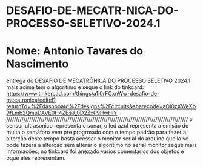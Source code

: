 # DESAFIO-DE-MECATR-NICA-DO-PROCESSO-SELETIVO-2024.1
# Nome: Antonio Tavares do Nascimento
entrega do DESAFIO DE MECATRÔNICA DO PROCESSO SELETIVO 2024.1
mais acima tem o algoritimo e segue o link do tinkcard:
https://www.tinkercad.com/things/a1i0rFCxnWw-desafio-de-mecatronica/editel?returnTo=%2Fdashboard%2Fdesigns%2Fcircuits&sharecode=aOl0zXWeXb9fLmb2QmuDAVE0H4ZBsJ_0D2ZxP9HwHiY
///////////////////////////////////////////////////////////////////////////////////////////////
o sensor ultrasonico representa o sonar, o led azul representa a emisão de multa
o semáforo vem pre progrmado com o tempo padrão para fazer a alterção deste tempo basta acessar o monitor serial do arduino que la vc pode fazera a alterção sem alterar o algoritimo no serial monitor segue mais informações;
no tinkcard foi anexado varios comentarios dos objetos e oque eles representam.
